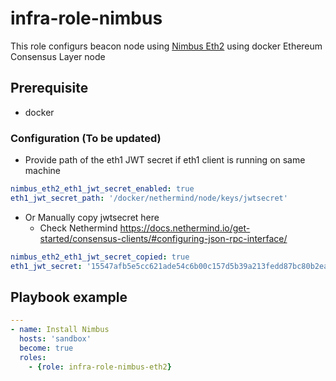 # infra-role-nimbus

This role configurs beacon node using [Nimbus Eth2](https://nimbus.guide/) using docker
Ethereum Consensus Layer node

## Prerequisite

- docker

### Configuration  (To be updated)

- Provide path of the eth1 JWT secret if eth1 client is running on same machine

```yml
nimbus_eth2_eth1_jwt_secret_enabled: true
eth1_jwt_secret_path: '/docker/nethermind/node/keys/jwtsecret'
```

- Or Manually copy jwtsecret here
  - Check Nethermind <https://docs.nethermind.io/get-started/consensus-clients/#configuring-json-rpc-interface/>

```yml
nimbus_eth2_eth1_jwt_secret_copied: true
eth1_jwt_secret: '15547afb5e5cc621ade54c6b00c157d5b39a213fedd87bc80b2ead7baaa530d7'
```

## Playbook example

```yml
---
- name: Install Nimbus
  hosts: 'sandbox'
  become: true
  roles:
    - {role: infra-role-nimbus-eth2}
```
